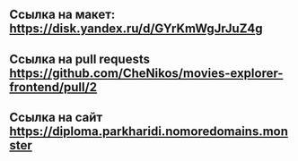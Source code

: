 ## Ссылка на макет: https://disk.yandex.ru/d/GYrKmWgJrJuZ4g

## Ссылка на pull requests https://github.com/CheNikos/movies-explorer-frontend/pull/2

## Ссылка на сайт https://diploma.parkharidi.nomoredomains.monster
